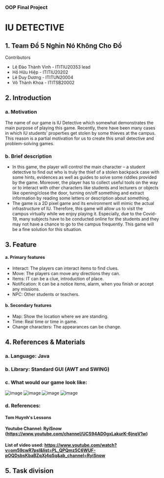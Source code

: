 ### OOP Final Project
# IU DETECTIVE
## 1. Team Đổ 5 Nghìn Nó Không Cho Đổ
Contributors
- Lê Đào Thành Vinh - ITITIU20353 lead
- Hồ Hữu Hiệp - ITITIU20202
- Lê Duy Dương - ITITUN20004
- Võ Thành Khoa - ITITSB20002
## 2. Introduction
### a. Motivation
The name of our game is IU Detective which somewhat demonstrates the main purpose of playing this game. Recently, there have been many cases in which IU students’ properties get stolen by some thieves at the campus.  This reason is a partial motivation for us to create this small detective and problem-solving games.
### b. Brief description
- In this game, the player will control the main character – a student detective to find out who is truly the thief of a stolen backpack case with some hints, evidences as well as guides to solve some riddles provided by the game. Moreover, the player has to collect useful tools on the way or to interact with other characters like students and lecturers or objects like opening/close the door, turning on/off something and extract information by reading some letters or description about something.
- The game is a 2D pixel game and its environment will mimic the actual infrastructure of IU. Therefore, this game will allow us to visit the campus virtually while we enjoy playing it. Especially, due to the Covid-19, many subjects have to be conducted online for the students and they may not have a chance to go to the campus frequently. This game will be a fine solution for this situation.
## 3. Feature
#### a. Primary features
- Interact: The players can interact items to find clues.
- Move: The players can move any directions they can.
- Items: IT can be a clue, introduction of place.
- Notification: It can be a notice items, alarm, when you finish or accept any missions.
- NPC: Other students or teachers.
#### b. Secondary features
- Map: Show the location where we are standing.
- Time: Real time or time in game.
- Change characters: The appearances can be change.
## 4. References & Materials
### a. Language: Java
### b. Library: Standard GUI (AWT and SWING)
### c. What would our game look like:
![image](https://user-images.githubusercontent.com/86940283/163815875-0b90166e-bbaa-4da0-a36d-0cf9a77a5695.png)
![image](https://user-images.githubusercontent.com/86940283/163815891-e7502b6a-3810-4c30-8bb4-f63012bccd7c.png)
![image](https://user-images.githubusercontent.com/86940283/163815904-4e08bdb9-9ba0-4ce2-a523-a3167663424c.png)
![image](https://user-images.githubusercontent.com/86940283/163815914-d19d14d7-1bca-4d04-8e10-d3e7e2e7edb6.png)
### d. References: 
#### Tom Huynh's Lessons
#### Youtube Channel: RyiSnow (https://www.youtube.com/channel/UCS94AD0gxLakurK-6jnqV1w)
#### List of video used: https://www.youtube.com/watch?v=om59cwR7psI&list=PL_QPQmz5C6WUF-pOQDsbsKbaBZqXj4qSq&ab_channel=RyiSnow

## 5. Task division